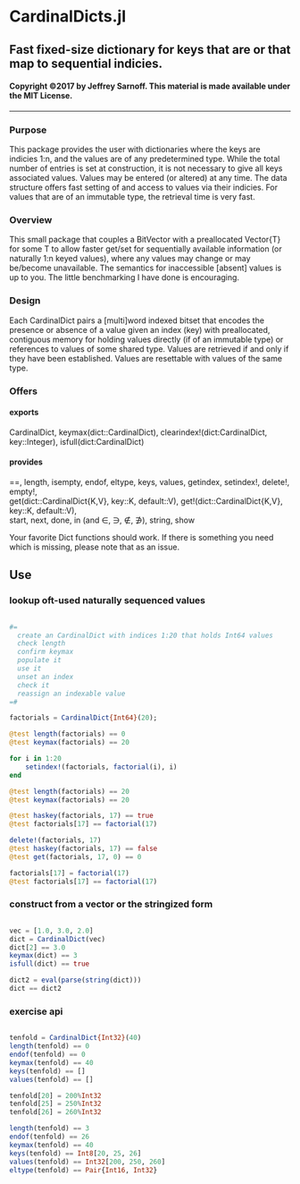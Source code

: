 # CardinalDicts.jl
## Fast fixed-size dictionary for keys that are or that map to sequential indicies. 

#### Copyright &copy;2017 by Jeffrey Sarnoff.  This material is made available under the MIT License.
----------------------------------------------------------------


### Purpose
This package provides the user with dictionaries where the keys are indicies 1:n, and the values are of any predetermined type.  While the total number of entries is set at construction, it is not necessary to give all keys associated values.  Values may be entered (or altered) at any time.  The data structure offers fast setting of and access to values via their indicies.  For values that are of an immutable type, the retrieval time is very fast.

### Overview
This small package that couples a BitVector with a preallocated Vector{T} for some T to allow faster get/set for sequentially available information (or naturally 1:n keyed values), where any values may change or may be/become unavailable.  The semantics for inaccessible [absent] values is up to you.  The little benchmarking I have done is encouraging.

### Design
Each CardinalDict pairs a [multi]word indexed bitset that encodes the presence or absence of a value given an index (key) with preallocated, contiguous memory for holding values directly (if of an immutable type) or references to values of some shared type.  Values are retrieved if and only if they have been established.  Values are resettable with values of the same type.

### Offers
#### exports
CardinalDict, keymax(dict::CardinalDict), clearindex!(dict:CardinalDict, key::Integer), isfull(dict:CardinalDict)   
#### provides
==, length, isempty, endof, eltype, keys, values, getindex, setindex!, delete!, empty!,    
get(dict::CardinalDict{K,V}, key::K, default::V), get!(dict::CardinalDict{K,V}, key::K, default::V),    
start, next, done, in (and ∈, ∋, ∉, ∌), string, show    


Your favorite Dict functions should work.  If there is something you need which is missing, please note that as an issue.    

## Use

### lookup oft-used naturally sequenced values
```julia

#=
  create an CardinalDict with indices 1:20 that holds Int64 values
  check length
  confirm keymax
  populate it
  use it
  unset an index
  check it
  reassign an indexable value
=#

factorials = CardinalDict{Int64}(20);

@test length(factorials) == 0
@test keymax(factorials) == 20

for i in 1:20
    setindex!(factorials, factorial(i), i)
end

@test length(factorials) == 20
@test keymax(factorials) == 20

@test haskey(factorials, 17) == true
@test factorials[17] == factorial(17)

delete!(factorials, 17)
@test haskey(factorials, 17) == false
@test get(factorials, 17, 0) == 0

factorials[17] = factorial(17)
@test factorials[17] == factorial(17)
```
### construct from a vector or the stringized form
```julia

vec = [1.0, 3.0, 2.0]
dict = CardinalDict(vec)
dict[2] == 3.0
keymax(dict) == 3
isfull(dict) == true

dict2 = eval(parse(string(dict)))
dict == dict2
```

### exercise api
```julia

tenfold = CardinalDict{Int32}(40)
length(tenfold) == 0
endof(tenfold) == 0
keymax(tenfold) == 40
keys(tenfold) == []
values(tenfold) == []

tenfold[20] = 200%Int32
tenfold[25] = 250%Int32
tenfold[26] = 260%Int32

length(tenfold) == 3
endof(tenfold) == 26
keymax(tenfold) == 40
keys(tenfold) == Int8[20, 25, 26]
values(tenfold) == Int32[200, 250, 260]
eltype(tenfold) == Pair{Int16, Int32}
```
